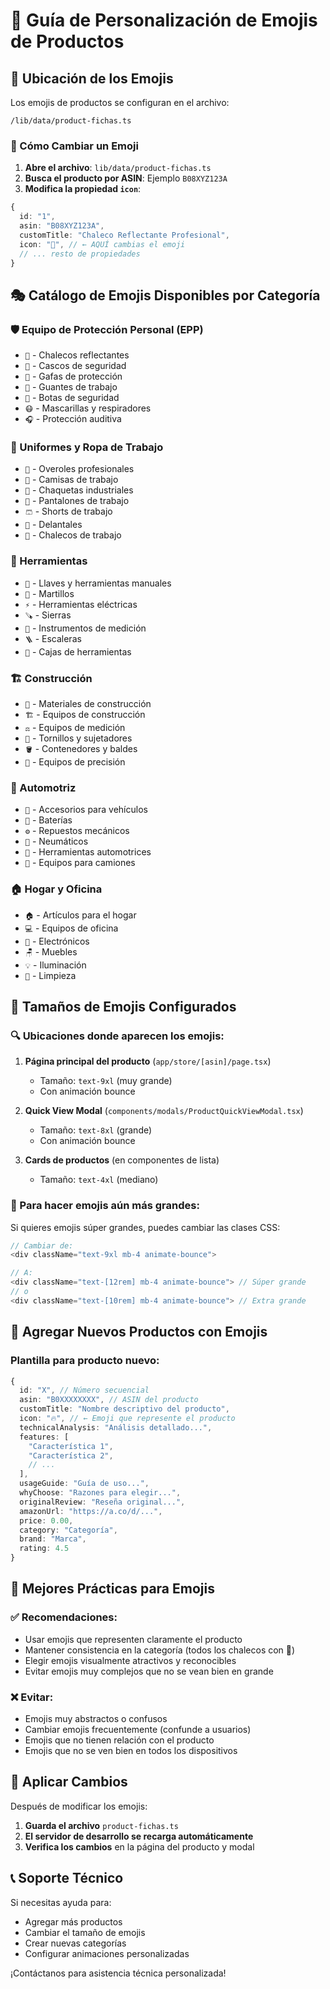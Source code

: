 # 🎨 Guía de Personalización de Emojis de Productos

## 📍 Ubicación de los Emojis

Los emojis de productos se configuran en el archivo:
```
/lib/data/product-fichas.ts
```

### 🔧 Cómo Cambiar un Emoji

1. **Abre el archivo**: `lib/data/product-fichas.ts`
2. **Busca el producto por ASIN**: Ejemplo `B08XYZ123A`
3. **Modifica la propiedad `icon`**:

```typescript
{
  id: "1",
  asin: "B08XYZ123A",
  customTitle: "Chaleco Reflectante Profesional",
  icon: "🦺", // ← AQUÍ cambias el emoji
  // ... resto de propiedades
}
```

## 🎭 Catálogo de Emojis Disponibles por Categoría

### 🛡️ Equipo de Protección Personal (EPP)
- `🦺` - Chalecos reflectantes
- `👷` - Cascos de seguridad
- `🥽` - Gafas de protección
- `🧤` - Guantes de trabajo
- `👢` - Botas de seguridad
- `😷` - Mascarillas y respiradores
- `🎧` - Protección auditiva

### 👔 Uniformes y Ropa de Trabajo
- `👔` - Overoles profesionales
- `👕` - Camisas de trabajo
- `🧥` - Chaquetas industriales
- `👖` - Pantalones de trabajo
- `🩳` - Shorts de trabajo
- `👘` - Delantales
- `🦺` - Chalecos de trabajo

### 🔧 Herramientas
- `🔧` - Llaves y herramientas manuales
- `🔨` - Martillos
- `⚡` - Herramientas eléctricas
- `🪚` - Sierras
- `📏` - Instrumentos de medición
- `🪜` - Escaleras
- `🧰` - Cajas de herramientas

### 🏗️ Construcción
- `🧱` - Materiales de construcción
- `🏗️` - Equipos de construcción
- `⚖️` - Equipos de medición
- `🔩` - Tornillos y sujetadores
- `🪣` - Contenedores y baldes
- `🎯` - Equipos de precisión

### 🚗 Automotriz
- `🚗` - Accesorios para vehículos
- `🔋` - Baterías
- `⚙️` - Repuestos mecánicos
- `🛞` - Neumáticos
- `🔧` - Herramientas automotrices
- `🚙` - Equipos para camiones

### 🏠 Hogar y Oficina
- `🏠` - Artículos para el hogar
- `💻` - Equipos de oficina
- `📱` - Electrónicos
- `🪑` - Muebles
- `💡` - Iluminación
- `🧹` - Limpieza

## 📐 Tamaños de Emojis Configurados

### 🔍 Ubicaciones donde aparecen los emojis:

1. **Página principal del producto** (`app/store/[asin]/page.tsx`)
   - Tamaño: `text-9xl` (muy grande)
   - Con animación bounce

2. **Quick View Modal** (`components/modals/ProductQuickViewModal.tsx`)
   - Tamaño: `text-8xl` (grande)
   - Con animación bounce

3. **Cards de productos** (en componentes de lista)
   - Tamaño: `text-4xl` (mediano)

### 🎨 Para hacer emojis aún más grandes:

Si quieres emojis súper grandes, puedes cambiar las clases CSS:

```typescript
// Cambiar de:
<div className="text-9xl mb-4 animate-bounce">

// A:
<div className="text-[12rem] mb-4 animate-bounce"> // Súper grande
// o
<div className="text-[10rem] mb-4 animate-bounce"> // Extra grande
```

## 🚀 Agregar Nuevos Productos con Emojis

### Plantilla para producto nuevo:

```typescript
{
  id: "X", // Número secuencial
  asin: "B0XXXXXXXX", // ASIN del producto
  customTitle: "Nombre descriptivo del producto",
  icon: "🔥", // ← Emoji que represente el producto
  technicalAnalysis: "Análisis detallado...",
  features: [
    "Característica 1",
    "Característica 2",
    // ...
  ],
  usageGuide: "Guía de uso...",
  whyChoose: "Razones para elegir...",
  originalReview: "Reseña original...",
  amazonUrl: "https://a.co/d/...",
  price: 0.00,
  category: "Categoría",
  brand: "Marca",
  rating: 4.5
}
```

## 🎯 Mejores Prácticas para Emojis

### ✅ Recomendaciones:
- Usar emojis que representen claramente el producto
- Mantener consistencia en la categoría (todos los chalecos con 🦺)
- Elegir emojis visualmente atractivos y reconocibles
- Evitar emojis muy complejos que no se vean bien en grande

### ❌ Evitar:
- Emojis muy abstractos o confusos
- Cambiar emojis frecuentemente (confunde a usuarios)
- Emojis que no tienen relación con el producto
- Emojis que no se ven bien en todos los dispositivos

## 🔄 Aplicar Cambios

Después de modificar los emojis:

1. **Guarda el archivo** `product-fichas.ts`
2. **El servidor de desarrollo se recarga automáticamente**
3. **Verifica los cambios** en la página del producto y modal

## 📞 Soporte Técnico

Si necesitas ayuda para:
- Agregar más productos
- Cambiar el tamaño de emojis
- Crear nuevas categorías
- Configurar animaciones personalizadas

¡Contáctanos para asistencia técnica personalizada!
